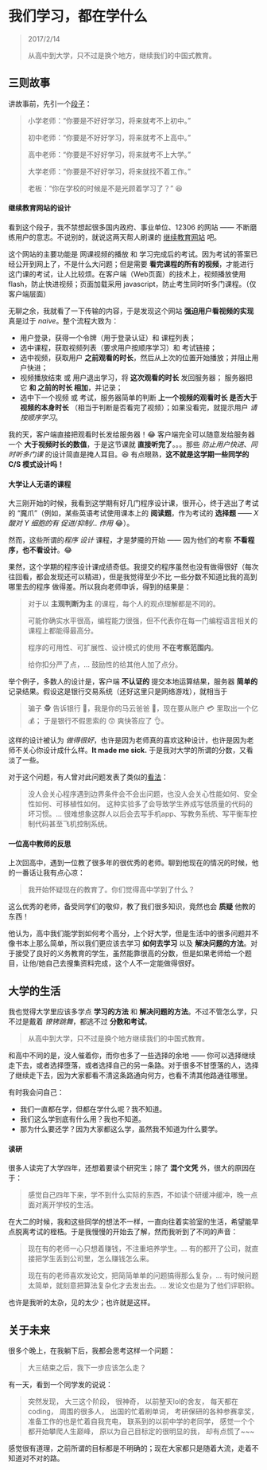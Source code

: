 ﻿# 我们学习，都在学什么

> 2017/2/14
>
> 从高中到大学，只不过是换个地方，继续我们的中国式教育。

## 三则故事

讲故事前，先引一个[段子](https://www.zhihu.com/question/21671535/answer/39523295)：

> 小学老师：“你要是不好好学习，将来就考不上初中。”
>
> 初中老师：“你要是不好好学习，将来就考不上高中。”
>
> 高中老师：“你要是不好好学习，将来就考不上大学。”
>
> 大学老师：“你要是不好好学习，将来就找不着工作。”
>
> 老板：“你在学校的时候是不是光顾着学习了？” 😆

#### 继续教育网站的设计

看到这个段子，我不禁想起很多国内政府、事业单位、12306 的网站 —— 不断磨练用户的意志。不说别的，就说这两天帮人刷课的 [继续教育网站](http://jy.clponline.cn/cms/) 吧。

这个网站的主要功能是 网课视频的播放 和 学习完成后的考试。因为考试的答案已经公开到网上了，不是什么大问题；但是需要 **看完课程的所有的视频**，才能进行这门课的考试，让人比较烦。在客户端（Web页面）的技术上，视频播放使用 flash，防止快进视频；页面加载采用 javascript，防止考生同时听多门课程。（仅客户端层面）

无聊之余，我就看了一下传输的内容，于是发现这个网站 **强迫用户看视频的实现** 真是过于 *naive*。整个流程大致为：

- 用户登录，获得一个令牌（用于登录认证）和 课程列表；
- 选中课程，获取视频列表（要求用户按顺序学习）和 考试链接；
- 选中视频，获取用户 **之前观看的时长**，然后从上次的位置开始播放；并阻止用户快进；
- 视频播放结束 或 用户退出学习，将 **这次观看的时长** 发回服务器；
  服务器把它 **和 之前的时长 相加**，并记录；
- 选中下一个视频 或 考试，服务器简单的判断 **上一个视频的观看时长 是否大于 视频的本身时长**
  （相当于判断是否看完了视频）；如果没看完，就提示用户 *请按顺序学习*。

我的天，客户端直接把观看时长发给服务器！😂 客户端完全可以随意发给服务器一个 **大于视频时长的数值**，于是这节课就 **直接听完了**。。。那些 *防止用户快进*、*同时听多门课* 的设计简直是掩人耳目。😆 有点眼熟，**这不就是这学期一些同学的 C/S 模式设计吗！**

#### 大学让人无语的课程

大三刚开始的时候，我看到这学期有好几门程序设计课，很开心，终于逃出了考试的 “魔爪”（例如，某些英语考试使用课本上的 **阅读题**，作为考试的 **选择题** —— *X 酸对 Y 细胞的有 促进/抑制/.. 作用* 😂）。

然而，这些所谓的*程序* *设计* 课程，才是梦魇的开始 —— 因为他们的考察 **不看程序，也不看设计**。😂

果然，这个学期的程序设计课成绩奇低。我提交的程序虽然也没有做得很好（每次往回看，都会发现还可以精进），但是我觉得至少不比 一些分数不知道比我的高到哪里去的程序 做得差。所以我向老师申诉，得到的结果是：

> 对于以 **主观判断为主** 的课程，每个人的观点理解都是不同的。
>
> 可能你确实水平很高，编程能力很强，但不代表你在每一门编程语言相关的课程上都能得最高分。
>
> 程序的可用性、可扩展性、设计模式的使用 **不在考察范围内**。
>
> 给你扣分严了点，... 鼓励性的给其他人加了点分。

举个例子，多数人的设计是，客户端 **不认证的** 提交本地运算结果，服务器 **简单的** 记录结果。假设这是银行交易系统（还好这里只是网络游戏），就相当于

> 骗子 🕵 告诉银行 🏦，我是你的马云爸爸 👲，现在要从账户 💳 里取出一个亿 💰；
> 于是银行不假思索的 😙 爽快答应了 👌。

这样的设计被认为 *做得很好*，也许是因为老师真的喜欢这种设计，也许是因为老师不关心你设计成什么样。**It made me sick.** 于是我对大学的所谓的分数，又看淡了一些。

对于这个问题，有人曾对此问题发表了类似的[看法](http://user.qzone.qq.com/903806024/mood/48fcde356d58675843800b00.1)：

> 没人会关心程序遇到边界条件会不会出问题，也没人会关心性能如何、安全性如何、可移植性如何。
> 这种实验多了会导致学生养成写低质量的代码的坏习惯。...
> 很难想象这群人以后会去写手机app、写教务系统、写平衡车控制代码甚至飞机控制系统。

#### 一位高中教师的反思

上次回高中，遇到一位教了很多年的很优秀的老师。聊到他现在的情况的时候，他的一番话让我有点心凉：

> 我开始怀疑现在的教育了。你们觉得高中学到了什么？

这么优秀的老师，备受同学们的敬仰，教了我们很多知识，竟然也会 **质疑** 他教的东西！

他认为，高中我们能学到如何考个高分，上个好大学，但是生活中的很多问题并不像书本上那么简单，所以我们更应该去学习 **如何去学习** 以及 **解决问题的方法**。对于接受了良好的义务教育的学生，虽然能靠很高的分数，但是如果老师给一个题目，让他/她自己去搜集资料完成，这个人不一定能做得很好。

## 大学的生活

我也觉得大学里应该多学点 **学习的方法** 和 **解决问题的方法**。不过不管怎么学，只不过是戴着 *镣铐跳舞*，都逃不过 **分数和考试**。

> 从高中到大学，只不过是换个地方继续我们的中国式教育。

和高中不同的是，没人催着你，而你也多了一些选择的余地 —— 你可以选择继续走下去，或者选择堕落，或者选择自己的另一条路。对于很多不甘堕落的人，选择了继续走下去，因为大家都看不清这条路通向何方，也看不清其他路通往哪里。

有时我会问自己：

- 我们一直都在学，但都在学什么呢？我不知道。
- 我们这么学到底有什么用？我也不知道。
- 那为什么要还学？因为大家都这么学，虽然我不知道为什么要学。

#### 读研

很多人读完了大学四年，还想着要读个研究生；除了 **混个文凭** 外，很大的原因在于：

> 感觉自己四年下来，学不到什么实际的东西，不如读个研缓冲缓冲，晚一点面对离开学校的生活。

在大二的时候，我和这些同学的想法不一样，一直向往着实验室的生活，希望能早点脱离考试的桎梏。于是我慢慢的开始去了解，然而我听到了不同的声音：

> 现在有的老师一心只想着赚钱，不注重培养学生。... 有的都开了公司，就直接把学生丢到公司里，怎么赚钱怎么来。
>
> 现在有的老师喜欢发论文，把简简单单的问题搞得那么复杂，... 有时候问题太简单，就刻意把算法复杂化才去发出去。... 发论文也是为了他们评职称。

也许是我听的太杂，见的太少；也许就是这样。

## 关于未来

很多个晚上，在我躺下后，我都会思考这样一个问题：

> 大三结束之后，我下一步应该怎么走？

有一天，看到一个同学发的说说：

> 突然发现，
> 大三这个阶段，
> 很神奇，
> 以前整天lol的舍友，
> 每天都在coding，
> 周围的很多人，
> 出国的忙着刷单词，
> 考研保研的各种参赛拿奖，
> 准备工作的也是忙着自我充电，
> 联系到的以前中学的老同学，
> 感觉一个个都开始攀爬人生巅峰，
> 原以为自己目标定的很明显的我，
> 却有点慌了~~~

感觉很有道理，之前所谓的目标都是不明确的；现在大家都只是随着大流，走着不知道对不对的路。
